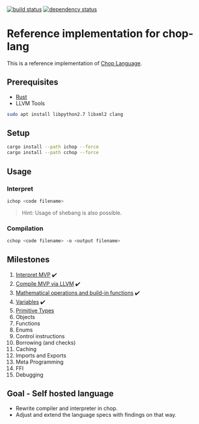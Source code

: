 
[![build status](https://travis-ci.org/lochbrunner/chop-compiler.svg?branch=master)](https://travis-ci.org/lochbrunner/chop-compiler)
[![dependency status](https://deps.rs/repo/github/lochbrunner/chop-compiler/status.svg)](https://deps.rs/repo/github/lochbrunner/chop-compiler)


# Reference implementation for chop-lang


This is a reference implementation of [Chop Language](https://github.com/lochbrunner/chop-specs/blob/master/README.md).

## Prerequisites

* [Rust](https://www.rust-lang.org/)
* LLVM Tools

```bash
sudo apt install libpython2.7 libxml2 clang
```

## Setup

```bash
cargo install --path ichop --force
cargo install --path cchop --force
```

## Usage

### Interpret

```bash
ichop <code filename>
```

> Hint: Usage of shebang is also possible.

### Compilation

```bash
cchop <code filename> -o <output filename>
```

## Milestones

1. [Interpret MVP](./milestones/1) :heavy_check_mark:
1. [Compile MVP via LLVM](./milestones/2) :heavy_check_mark:
1. [Mathematical operations and build-in functions](./milestones/3) :heavy_check_mark:
1. [Variables](./milestones/4) :heavy_check_mark:
1. [Primitive Types](./milestones/5)
1. Objects
1. Functions
1. Enums
1. Control instructions
1. Borrowing (and checks)
1. Caching
1. Imports and Exports
1. Meta Programming
1. FFI
1. Debugging

## Goal - Self hosted language

* Rewrite compiler and interpreter in chop.
* Adjust and extend the language specs with findings on that way.
